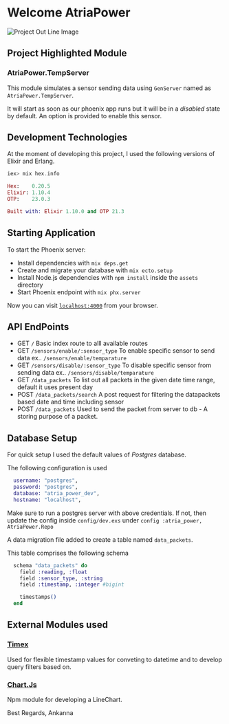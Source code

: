 # Welcome AtriaPower

![Project Out Line Image]("AtriaPower.png")

## Project Highlighted Module

### AtriaPower.TempServer
This module simulates a sensor sending data using `GenServer` named as 
`AtriaPower.TempServer`.

It will start as soon as our phoenix app runs but it will be in a *disabled* 
state by default. An option is provided to enable this sensor.

## Development Technologies
At the moment of developing this project, I used the following versions of
Elixir and Erlang.

```elixir
iex> mix hex.info 

Hex:    0.20.5
Elixir: 1.10.4
OTP:    23.0.3

Built with: Elixir 1.10.0 and OTP 21.3

```
## Starting Application

To start the Phoenix server:

  * Install dependencies with `mix deps.get`
  * Create and migrate your database with `mix ecto.setup`
  * Install Node.js dependencies with `npm install` inside the `assets` directory
  * Start Phoenix endpoint with `mix phx.server`

Now you can visit [`localhost:4000`](http://localhost:4000) from your browser.

## API EndPoints

  * GET   `/` Basic index route to alll available routes
  * GET   `/sensors/enable/:sensor_type` To enable specific sensor to send data ex.. `/sensors/enable/temparature`
  * GET   `/sensors/disable/:sensor_type` To disable specific sensor from sending data ex.. `/sensors/disable/temparature`
  * GET   `/data_packets` To list out all packets in the given date time range, default it uses present day
  * POST  `/data_packets/search` A post request for filtering the datapackets based date and time including sensor
  * POST  `/data_packets` Used to send the packet from server to db - A storing purpose of a packet. 

## Database Setup
For quick setup I used the default values of *Postgres* database.

The following configuration is used

```elixir
  username: "postgres",
  password: "postgres",
  database: "atria_power_dev",
  hostname: "localhost",
```
Make sure to run a postgres server with above credentials. If not, then update 
the config inside `config/dev.exs` under `config :atria_power, AtriaPower.Repo`

A data migration file added to create a table named `data_packets`.

This table comprises the following schema

```elixir
  schema "data_packets" do
    field :reading, :float
    field :sensor_type, :string
    field :timestamp, :integer #bigint

    timestamps()
  end
```
## External Modules used

### [Timex](https://github.com/bitwalker/timex/)
Used for flexible timestamp values for conveting to datetime and to develop query filters based on.

### [Chart.Js](https://www.chartjs.org/)
Npm module for developing a LineChart.

Best Regards,
Ankanna
